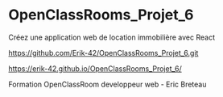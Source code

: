 # OpenClassRooms_Projet_6

Créez une application web de location immobilière avec React

https://github.com/Erik-42/OpenClassRooms_Projet_6.git

https://erik-42.github.io/OpenClassRooms_Projet_6/

Formation OpenClassRoom developpeur web - Eric Breteau
